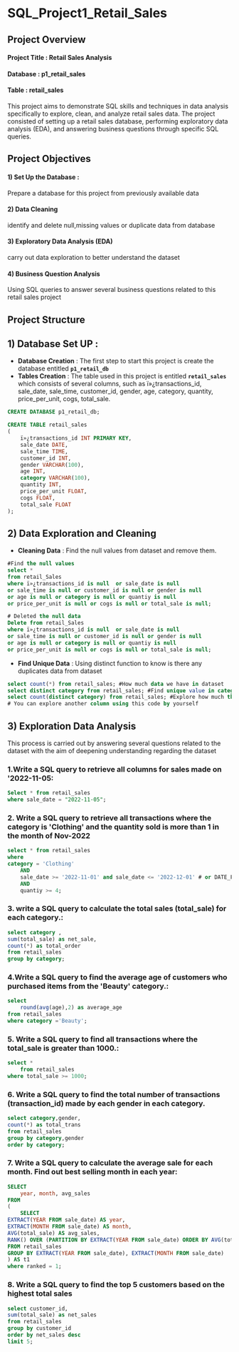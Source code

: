 # SQL_Project1_Retail_Sales
## Project Overview
#### Project Title : Retail Sales Analysis
#### Database : p1_retail_sales
#### Table : retail_sales
This project aims to demonstrate SQL skills and techniques in data analysis specifically to explore, clean, and analyze retail sales data. The project consisted of setting up a retail sales database, performing exploratory data analysis (EDA), and answering business questions through specific SQL queries.

## Project Objectives
#### 1) Set Up the Database :
Prepare a database for this project from previously available data
#### 2) Data Cleaning 
identify and delete null,missing values or duplicate data from database
#### 3) Exploratory Data Analysis (EDA) 
carry out data exploration to better understand the dataset
#### 4) Business Question Analysis
Using SQL queries to answer several business questions related to this retail sales project
## Project Structure
## 1) Database Set UP : 
+ **Database Creation** : The first step to start this project is create the database entitled **`p1_retail_db`**
+ **Tables Creation** : The table used in this project is entitled **`retail_sales`** which consists of several columns, such as ï»¿transactions_id, sale_date, sale_time,
customer_id, gender, age, category, quantity, price_per_unit, cogs,
total_sale.

```sql
CREATE DATABASE p1_retail_db;

CREATE TABLE retail_sales
(
    ï»¿transactions_id INT PRIMARY KEY,
    sale_date DATE,	
    sale_time TIME,
    customer_id INT,	
    gender VARCHAR(100),
    age INT,
    category VARCHAR(100),
    quantity INT,
    price_per_unit FLOAT,	
    cogs FLOAT,
    total_sale FLOAT
);
```
## 2) Data Exploration and Cleaning 
+ **Cleaning Data** : Find the null values from dataset and remove them.
```sql
#Find the null values
select * 
from retail_Sales 
where ï»¿transactions_id is null  or sale_date is null 
or sale_time is null or customer_id is null or gender is null 
or age is null or category is null or quantiy is null 
or price_per_unit is null or cogs is null or total_sale is null;

# Deleted the null data
Delete from retail_Sales
where ï»¿transactions_id is null  or sale_date is null 
or sale_time is null or customer_id is null or gender is null 
or age is null or category is null or quantiy is null 
or price_per_unit is null or cogs is null or total_sale is null;
```
+ **Find Unique Data** : Using distinct function to know is there any duplicates data from dataset
```sql
select count(*) from retail_sales; #How much data we have in dataset
select distinct category from retail_sales; #Find unique value in category dataset
select count(distinct category) from retail_sales; #Explore how much the kind of unique value in category dataset
# You can explore another column using this code by yourself
```
## 3) Exploration Data Analysis
This process is carried out by answering several questions related to the dataset with the aim of deepening understanding regarding the dataset
### 1.Write a SQL query to retrieve all columns for sales made on '2022-11-05:
```sql
Select * from retail_sales 
where sale_date = "2022-11-05";
```
### 2. Write a SQL query to retrieve all transactions where the category is 'Clothing' and the quantity sold is more than 1 in the month of Nov-2022
```sql
select * from retail_sales 
where 
category = 'Clothing'
    AND 
    sale_date >= '2022-11-01' and sale_date <= '2022-12-01' # or DATE_FORMAT(sale_date, '%Y-%m') = '2022-11' (we can use it)
    AND
    quantiy >= 4;
```
### 3. write a SQL query to calculate the total sales (total_sale) for each category.:
```sql
select category ,
sum(total_sale) as net_sale, 
count(*) as total_order
from retail_sales
group by category;
```
### 4.Write a SQL query to find the average age of customers who purchased items from the 'Beauty' category.:
```sql
select 
	round(avg(age),2) as average_age
from retail_sales
where category ='Beauty';
```
### 5. Write a SQL query to find all transactions where the total_sale is greater than 1000.:
```SQL
select *
	from retail_sales
where total_sale >= 1000;
```
### 6. Write a SQL query to find the total number of transactions (transaction_id) made by each gender in each category.
```SQL
select category,gender,
count(*) as total_trans
from retail_sales
group by category,gender
order by category;
```
### 7. Write a SQL query to calculate the average sale for each month. Find out best selling month in each year:
```SQL
SELECT 
    year, month, avg_sales
FROM 
(
    SELECT
EXTRACT(YEAR FROM sale_date) AS year,
EXTRACT(MONTH FROM sale_date) AS month,
AVG(total_sale) AS avg_sales,
RANK() OVER (PARTITION BY EXTRACT(YEAR FROM sale_date) ORDER BY AVG(total_sale) desc) as ranked
FROM retail_sales 
GROUP BY EXTRACT(YEAR FROM sale_date), EXTRACT(MONTH FROM sale_date)
) AS t1
where ranked = 1;
```

### 8. Write a SQL query to find the top 5 customers based on the highest total sales 
```sql
select customer_id, 
sum(total_sale) as net_sales
from retail_sales
group by customer_id
order by net_sales desc
limit 5;
```

  




